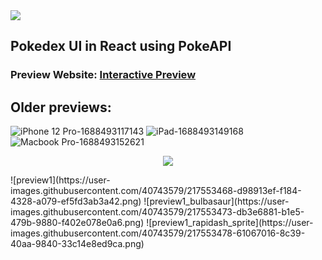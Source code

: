 <img src="https://forthebadge.com/images/badges/made-with-javascript.svg">

## Pokedex UI in React using PokeAPI

### Preview Website: [Interactive Preview](https://denzariu.github.io/react_pokemon_app/)

## Older previews:

![iPhone 12 Pro-1688493117143](https://github.com/denzariu/react_pokemon_app/assets/40743579/7d827589-043b-4e29-8d4d-126620bc6609)
![iPad-1688493149168](https://github.com/denzariu/react_pokemon_app/assets/40743579/e8f22fa4-4961-421c-bae0-88debb964215)
![Macbook Pro-1688493152621](https://github.com/denzariu/react_pokemon_app/assets/40743579/cf977415-c408-45ca-9e5b-2a6a36b053d4)

<p align="center">
  <img src="https://user-images.githubusercontent.com/40743579/218337405-e86803a9-4444-4216-981c-40fb958f29ad.gif">
</p>
![preview1](https://user-images.githubusercontent.com/40743579/217553468-d98913ef-f184-4328-a079-ef5fd3ab3a42.png)
![preview1_bulbasaur](https://user-images.githubusercontent.com/40743579/217553473-db3e6881-b1e5-479b-9880-f402e078e0a6.png)
![preview1_rapidash_sprite](https://user-images.githubusercontent.com/40743579/217553478-61067016-8c39-40aa-9840-33c14e8ed9ca.png)
